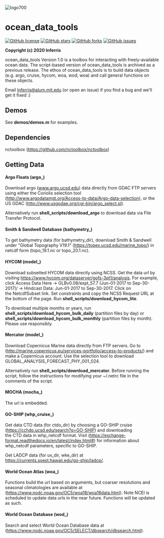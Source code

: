 ![logo700 ](https://user-images.githubusercontent.com/24570061/84697805-c6f34c00-af1c-11ea-8492-717a562113af.png)

# ocean_data_tools 

[![GitHub license](https://img.shields.io/github/license/lnferris/ocean_data_tools)](https://github.com/lnferris/ocean_data_tools/blob/master/LICENSE) [![GitHub stars](https://img.shields.io/github/stars/lnferris/ocean_data_tools)](https://github.com/lnferris/ocean_data_tools/stargazers) [![GitHub forks](https://img.shields.io/github/forks/lnferris/ocean_data_tools)](https://github.com/lnferris/ocean_data_tools/network) [![GitHub issues](https://img.shields.io/github/issues/lnferris/ocean_data_tools)](https://github.com/lnferris/ocean_data_tools/issues)

**Copyright (c) 2020 lnferris** 

ocean_data_tools Version 1.0 is a toolbox for interacting with freely-available ocean data. The script-based version of ocean_data_tools is archived as a previous release. The ethos of ocean_data_tools is to build data objects (e.g. argo, cruise, hycom, woa, wod, woa) and call general functions on these objects.

Email lnferris@alum.mit.edu (or open an issue) if you find a bug and we'll get it fixed :)


## Demos

See **demos/demos.m** for examples.

## Dependencies

nctoolbox (https://github.com/nctoolbox/nctoolbox)

## Getting Data

#### Argo Floats (argo_)

Download argo (www.argo.ucsd.edu)  data directly from GDAC FTP servers using either the Coriolis selection tool (http://www.argodatamgt.org/Access-to-data/Argo-data-selection), or the US GDAC (http://www.usgodae.org/cgi-bin/argo_select.pl).

Alternatively run **shell_scripts/download_argo** to download data via File Transfer Protocol.

#### Smith & Sandwell Database (bathymetry_) 

To get bathymetry data (for bathymetry_dir), download Smith & Sandwell under "Global Topography V19.1" (https://topex.ucsd.edu/marine_topo/) in netcdf form (topo_19.1.nc or topo_20.1.nc).

#### HYCOM (model_)

Download subsetted HYCOM data directly using NCSS. Get the data url by visiting https://www.hycom.org/dataserver/gofs-3pt1/analysis. For example, click Access Data Here -> GLBv0.08/expt_57.7 (Jun-01-2017 to Sep-30-2017)/ -> Hindcast Data: Jun-01-2017 to Sep-30-2017. Click on the NetcdfSubset link. Set constraints and copy the NCSS Request URL at the bottom of the page. Run **shell_scripts/download_hycom_lite**.

To download multiple months or years, run **shell_scripts/download_hycom_bulk_daily** (partition files by day) or **shell_scripts/download_hycom_bulk_monthly** (partition files by month). Please use responsibly.

#### Mercator (model_)

Download Copernicus Marine data directly from FTP servers. Go to (http://marine.copernicus.eu/services-portfolio/access-to-products/) and make a Copernicus account. Use the selection tool to download GLOBAL_ANALYSIS_FORECAST_PHY_001_024. 

Alternatively run **shell_scripts/download_mercator**. Before running the script, follow the instructions for modifying your ~/.netrc file in the comments of the script.

#### MOCHA (mocha_)

The url is embedded.

#### GO-SHIP (whp_cruise_)

Get data CTD data (for ctdo_dir) by choosing a GO-SHIP cruise (https://cchdo.ucsd.edu/search?q=GO-SHIP) and downloading the CTD data in whp_netcdf format. 
Visit (https://exchange-format.readthedocs.io/en/latest/index.html#) for information about whp_netcdf parameters, specific to GO-SHIP.

Get LADCP data (for uv_dir, wke_dir) at https://currents.soest.hawaii.edu/go-ship/ladcp/.

#### World Ocean Atlas (woa_)

Functions build the url based on arguments, but coarser resolutions and seasonal climatologies are available at (https://www.nodc.noaa.gov/OC5/woa18/woa18data.html). Note NCEI is scheduled to update data urls in the near future. Functions will be updated as such.

#### World Ocean Database (wod_)

Search and select World Ocean Database data at (https://www.nodc.noaa.gov/OC5/SELECT/dbsearch/dbsearch.html).
